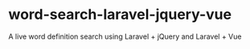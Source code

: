 # word-search-laravel-jquery-vue
A live word definition search using Laravel + jQuery and Laravel + Vue
